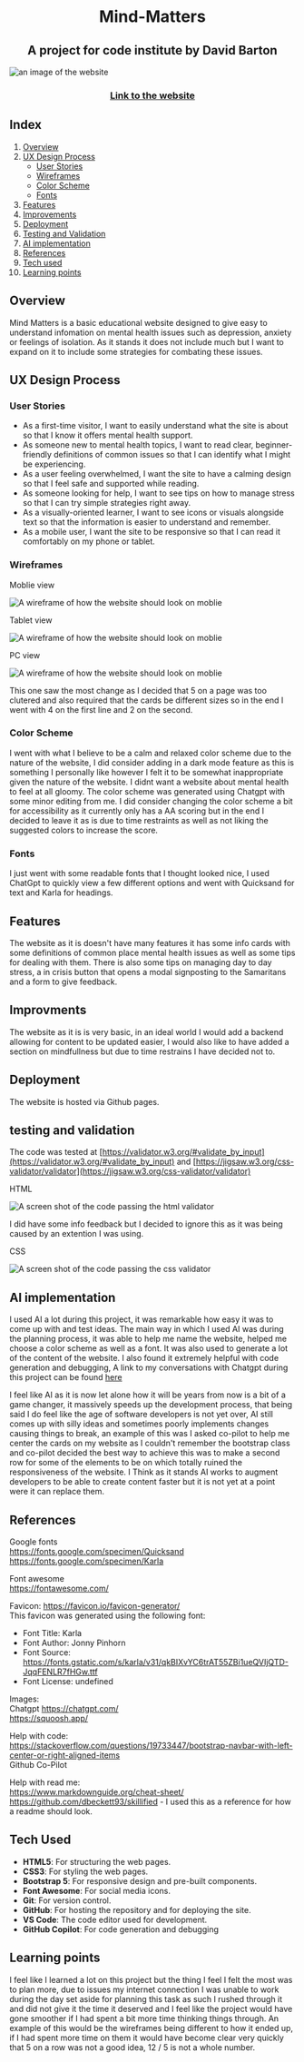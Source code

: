 # <center>Mind-Matters </center>

## <center>A project for code institute by David Barton </center>

![an image of the website](documentation/Mind-matters-website-preview.png)

### <center>[Link to the website](https://genericname192.github.io/Mind-Matters/#) </center>

## Index

1. [Overview](#overview)
2. [UX Design Process](#ux-design-process)
   - [User Stories](#user-stories)
   - [Wireframes](#wireframes)
   - [Color Scheme](#color-scheme)
   - [Fonts](#fonts)
3. [Features](#features)
4. [Improvements](#improvments)
5. [Deployment](#deployment)
6. [Testing and Validation](#testing-and-validation)
7. [AI implementation]()
8. [References](#references)
9. [Tech used](#tech-used)
10. [Learning points](#learning-points)

## Overview

Mind Matters is a basic educational website designed to give easy to understand infomation on mental health issues such as depression, anxiety or feelings of isolation. As it stands it does not include much but I want to expand on it to include some strategies for combating these issues.

## UX Design Process

### User Stories

- As a first-time visitor, I want to easily understand what the site is about so that I know it offers mental health support.
- As someone new to mental health topics, I want to read clear, beginner-friendly definitions of common issues so that I can identify what I might be experiencing.
- As a user feeling overwhelmed, I want the site to have a calming design so that I feel safe and supported while reading.
- As someone looking for help, I want to see tips on how to manage stress so that I can try simple strategies right away.
- As a visually-oriented learner, I want to see icons or visuals alongside text so that the information is easier to understand and remember.
- As a mobile user, I want the site to be responsive so that I can read it comfortably on my phone or tablet.

### Wireframes

Moblie view

![A wireframe of how the website should look on moblie](documentation/Mind-matters-moblie.png)

Tablet view

![A wireframe of how the website should look on moblie](documentation/Mind-matters-medium.png)

PC view

![A wireframe of how the website should look on moblie](documentation/Mind-matters-xlarge.png)

This one saw the most change as I decided that 5 on a page was too clutered and also required that the cards be different sizes so in the end I went with 4 on the first line and 2 on the second.

### Color Scheme

I went with what I believe to be a calm and relaxed color scheme due to the nature of the website, I did consider adding in a dark mode feature as this is something I personally like however I felt it to be somewhat inappropriate given the nature of the website. I didnt want a website about mental health to feel at all gloomy. The color scheme was generated using Chatgpt with some minor editing from me. I did consider changing the color scheme a bit for accessibility as it currently only has a AA scoring but in the end I decided to leave it as is due to time restraints as well as not liking the suggested colors to increase the score.

### Fonts

I just went with some readable fonts that I thought looked nice, I used ChatGpt to quickly view a few different options and went with Quicksand for text and Karla for headings.

## Features

The website as it is doesn't have many features it has some info cards with some definitions of common place mental health issues as well as some tips for dealing with them. There is also some tips on managing day to day stress, a in crisis button that opens a modal signposting to the Samaritans and a form to give feedback.

## Improvments

The website as it is is very basic, in an ideal world I would add a backend allowing for content to be updated easier, I would also like to have added a section on mindfullness but due to time restrains I have decided not to.

## Deployment

The website is hosted via Github pages.

## testing and validation

The code was tested at [https://validator.w3.org/#validate_by_input](https://validator.w3.org/#validate_by_input) and [https://jigsaw.w3.org/css-validator/validator](https://jigsaw.w3.org/css-validator/validator)

HTML

![A screen shot of the code passing the html validator](documentation/Mind-matters-html-validator.png)

I did have some info feedback but I decided to ignore this as it was being caused by an extention I was using.

CSS

![A screen shot of the code passing the css validator](documentation/Mind-matters-css-validator.png)

## AI implementation

I used AI a lot during this project, it was remarkable how easy it was to come up with and test ideas. The main way in which I used AI was during the planning process, it was able to help me name the website, helped me choose a color scheme as well as a font. It was also used to generate a lot of the content of the website. I also found it extremely helpful with code generation and debugging, A link to my conversations with Chatgpt during this project can be found [here](https://chatgpt.com/share/683d7bca-b74c-8003-9439-cf68256709ed)

I feel like AI as it is now let alone how it will be years from now is a bit of a game changer, it massively speeds up the development process, that being said I do feel like the age of software developers is not yet over, AI still comes up with silly ideas and sometimes poorly implements changes causing things to break, an example of this was I asked co-pilot to help me center the cards on my website as I couldn't remember the bootstrap class and co-pilot decided the best way to achieve this was to make a second row for some of the elements to be on which totally ruined the responsiveness of the website. I Think as it stands AI works to augment developers to be able to create content faster but it is not yet at a point were it can replace them.

## References

Google fonts <br>
https://fonts.google.com/specimen/Quicksand <br>
https://fonts.google.com/specimen/Karla

Font awesome <br>
https://fontawesome.com/

Favicon:
https://favicon.io/favicon-generator/ <br>
This favicon was generated using the following font:

- Font Title: Karla
- Font Author: Jonny Pinhorn
- Font Source: https://fonts.gstatic.com/s/karla/v31/qkBIXvYC6trAT55ZBi1ueQVIjQTD-JqqFENLR7fHGw.ttf
- Font License: undefined

Images: <br>
Chatgpt https://chatgpt.com/ <br>
https://squoosh.app/

Help with code: <br>
https://stackoverflow.com/questions/19733447/bootstrap-navbar-with-left-center-or-right-aligned-items <br>
Github Co-Pilot

Help with read me: <br>
https://www.markdownguide.org/cheat-sheet/ <br>
https://github.com/dbeckett93/skillified - I used this as a reference for how a readme should look.

## Tech Used

- **HTML5**: For structuring the web pages.
- **CSS3**: For styling the web pages.
- **Bootstrap 5**: For responsive design and pre-built components.
- **Font Awesome**: For social media icons.
- **Git**: For version control.
- **GitHub**: For hosting the repository and for deploying the site.
- **VS Code**: The code editor used for development.
- **GitHub Copilot**: For code generation and debugging

## Learning points

I feel like I learned a lot on this project but the thing I feel I felt the most was to plan more, due to issues my internet connection I was unable to work during the day set aside for planning this task as such I rushed through it and did not give it the time it deserved and I feel like the project would have gone smoother if I had spent a bit more time thinking things through. An example of this would be the wireframes being different to how it ended up, if I had spent more time on them it would have become clear very quickly that 5 on a row was not a good idea, 12 / 5 is not a whole number.
